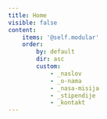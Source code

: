 ```yaml
---
title: Home
visible: false
content:
    items: '@self.modular'
    order:
        by: default
        dir: asc
        custom:
            - _naslov
            - _o-nama
            - _nasa-misija
            - _stipendije
            - _kontakt
---
```

